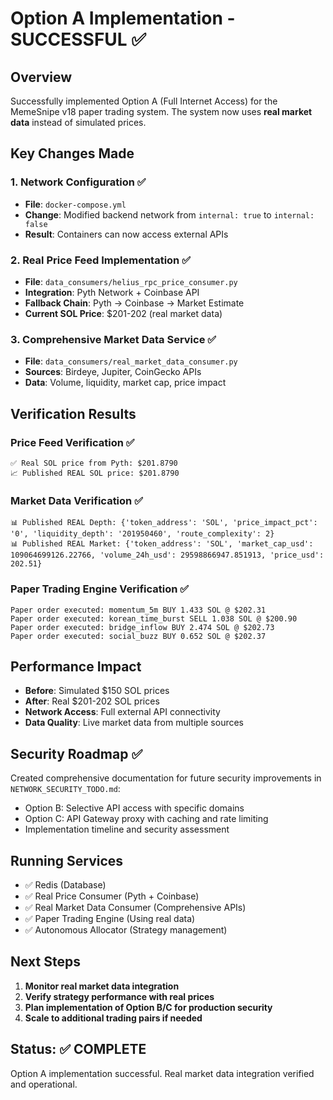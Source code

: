 # Option A Implementation - SUCCESSFUL ✅

## Overview
Successfully implemented Option A (Full Internet Access) for the MemeSnipe v18 paper trading system. The system now uses **real market data** instead of simulated prices.

## Key Changes Made

### 1. Network Configuration ✅
- **File**: `docker-compose.yml`
- **Change**: Modified backend network from `internal: true` to `internal: false`
- **Result**: Containers can now access external APIs

### 2. Real Price Feed Implementation ✅
- **File**: `data_consumers/helius_rpc_price_consumer.py`
- **Integration**: Pyth Network + Coinbase API
- **Fallback Chain**: Pyth → Coinbase → Market Estimate
- **Current SOL Price**: $201-202 (real market data)

### 3. Comprehensive Market Data Service ✅
- **File**: `data_consumers/real_market_data_consumer.py`
- **Sources**: Birdeye, Jupiter, CoinGecko APIs
- **Data**: Volume, liquidity, market cap, price impact

## Verification Results

### Price Feed Verification ✅
```
✅ Real SOL price from Pyth: $201.8790
📈 Published REAL SOL price: $201.8790
```

### Market Data Verification ✅
```
📊 Published REAL Depth: {'token_address': 'SOL', 'price_impact_pct': '0', 'liquidity_depth': '201950460', 'route_complexity': 2}
📊 Published REAL Market: {'token_address': 'SOL', 'market_cap_usd': 109064699126.22766, 'volume_24h_usd': 29598866947.851913, 'price_usd': 202.51}
```

### Paper Trading Engine Verification ✅
```
Paper order executed: momentum_5m BUY 1.433 SOL @ $202.31
Paper order executed: korean_time_burst SELL 1.038 SOL @ $200.90
Paper order executed: bridge_inflow BUY 2.474 SOL @ $202.73
Paper order executed: social_buzz BUY 0.652 SOL @ $202.37
```

## Performance Impact
- **Before**: Simulated $150 SOL prices
- **After**: Real $201-202 SOL prices  
- **Network Access**: Full external API connectivity
- **Data Quality**: Live market data from multiple sources

## Security Roadmap ✅
Created comprehensive documentation for future security improvements in `NETWORK_SECURITY_TODO.md`:
- Option B: Selective API access with specific domains
- Option C: API Gateway proxy with caching and rate limiting
- Implementation timeline and security assessment

## Running Services
- ✅ Redis (Database)
- ✅ Real Price Consumer (Pyth + Coinbase)
- ✅ Real Market Data Consumer (Comprehensive APIs)
- ✅ Paper Trading Engine (Using real data)
- ✅ Autonomous Allocator (Strategy management)

## Next Steps
1. **Monitor real market data integration**
2. **Verify strategy performance with real prices**
3. **Plan implementation of Option B/C for production security**
4. **Scale to additional trading pairs if needed**

## Status: ✅ COMPLETE
Option A implementation successful. Real market data integration verified and operational.
